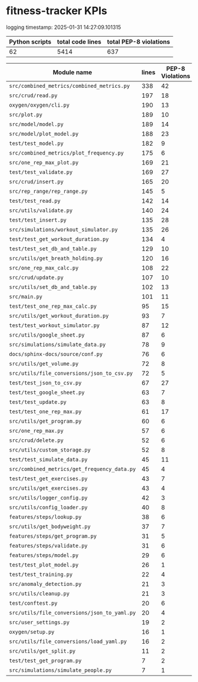 # fitness-tracker KPIs

logging timestamp:
2025-01-31 14:27:09.101315

| Python scripts | total code lines | total PEP-8 violations |
| --- | --- | --- |
| 62| 5414 | 637 |

| Module name | lines | PEP-8 Violations |
| --- | --- | --- |
| `src/combined_metrics/combined_metrics.py` |        338 |                   42 |
| `src/crud/read.py                        ` |        197 |                   18 |
| `oxygen/oxygen/cli.py                    ` |        190 |                   13 |
| `src/plot.py                             ` |        189 |                   10 |
| `src/model/model.py                      ` |        189 |                   14 |
| `src/model/plot_model.py                 ` |        188 |                   23 |
| `test/test_model.py                      ` |        182 |                    9 |
| `src/combined_metrics/plot_frequency.py  ` |        175 |                    6 |
| `src/one_rep_max_plot.py                 ` |        169 |                   21 |
| `test/test_validate.py                   ` |        169 |                   27 |
| `src/crud/insert.py                      ` |        165 |                   20 |
| `src/rep_range/rep_range.py              ` |        145 |                    5 |
| `test/test_read.py                       ` |        142 |                   14 |
| `src/utils/validate.py                   ` |        140 |                   24 |
| `test/test_insert.py                     ` |        135 |                   28 |
| `src/simulations/workout_simulator.py    ` |        135 |                   26 |
| `test/test_get_workout_duration.py       ` |        134 |                    4 |
| `test/test_set_db_and_table.py           ` |        129 |                   10 |
| `src/utils/get_breath_holding.py         ` |        120 |                   16 |
| `src/one_rep_max_calc.py                 ` |        108 |                   22 |
| `src/crud/update.py                      ` |        107 |                   10 |
| `src/utils/set_db_and_table.py           ` |        102 |                   13 |
| `src/main.py                             ` |        101 |                   11 |
| `test/test_one_rep_max_calc.py           ` |         95 |                   15 |
| `src/utils/get_workout_duration.py       ` |         93 |                    7 |
| `test/test_workout_simulator.py          ` |         87 |                   12 |
| `src/utils/google_sheet.py               ` |         87 |                    6 |
| `src/simulations/simulate_data.py        ` |         78 |                    9 |
| `docs/sphinx-docs/source/conf.py         ` |         76 |                    6 |
| `src/utils/get_volume.py                 ` |         72 |                    8 |
| `src/utils/file_conversions/json_to_csv.py` |         72 |                    5 |
| `test/test_json_to_csv.py                ` |         67 |                   27 |
| `test/test_google_sheet.py               ` |         63 |                    7 |
| `test/test_update.py                     ` |         63 |                    8 |
| `test/test_one_rep_max.py                ` |         61 |                   17 |
| `src/utils/get_program.py                ` |         60 |                    6 |
| `src/one_rep_max.py                      ` |         57 |                    6 |
| `src/crud/delete.py                      ` |         52 |                    6 |
| `src/utils/custom_storage.py             ` |         52 |                    8 |
| `test/test_simulate_data.py              ` |         45 |                   11 |
| `src/combined_metrics/get_frequency_data.py` |         45 |                    4 |
| `test/test_get_exercises.py              ` |         43 |                    7 |
| `src/utils/get_exercises.py              ` |         43 |                    4 |
| `src/utils/logger_config.py              ` |         42 |                    3 |
| `src/utils/config_loader.py              ` |         40 |                    8 |
| `features/steps/lookup.py                ` |         38 |                    6 |
| `src/utils/get_bodyweight.py             ` |         37 |                    7 |
| `features/steps/get_program.py           ` |         31 |                    5 |
| `features/steps/validate.py              ` |         31 |                    6 |
| `features/steps/model.py                 ` |         29 |                    6 |
| `test/test_plot_model.py                 ` |         26 |                    1 |
| `test/test_training.py                   ` |         22 |                    4 |
| `src/anomaly_detection.py                ` |         21 |                    3 |
| `src/utils/cleanup.py                    ` |         21 |                    3 |
| `test/conftest.py                        ` |         20 |                    6 |
| `src/utils/file_conversions/json_to_yaml.py` |         20 |                    4 |
| `src/user_settings.py                    ` |         19 |                    2 |
| `oxygen/setup.py                         ` |         16 |                    1 |
| `src/utils/file_conversions/load_yaml.py ` |         16 |                    2 |
| `src/utils/get_split.py                  ` |         11 |                    2 |
| `test/test_get_program.py                ` |          7 |                    2 |
| `src/simulations/simulate_people.py      ` |          7 |                    1 |
